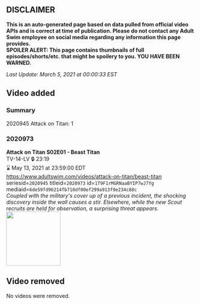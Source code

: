 ## DISCLAIMER
**This is an auto-generated page based on data pulled from official video APIs and is correct at time of publication. Please do not contact any Adult Swim employee on social media regarding any information this page provides.**  
**SPOILER ALERT: This page contains thumbnails of full episodes/shorts/etc. that might be spoilery to you. YOU HAVE BEEN WARNED.**  

_Last Update: March 5, 2021 at 00:00:33 EST_
## Video added
### Summary
2020945 Attack on Titan: 1  
### 2020973
**Attack on Titan S02E01 - Beast Titan**  
TV-14-LV 🔒 23:19  
⌛ May 13, 2021 at 23:59:00 EDT  
https://www.adultswim.com/videos/attack-on-titan/beast-titan  
seriesid=`2020945` titleid=`2020973` id=`1T9F1rMGRNaaBYIP7wJ7Yg` mediaid=`6de59fd96214fb710df00ef299a913f9e234c88c`  
_Coupled with the military's cover up of a previous incident, the shocking discovery inside the wall causes a stir. Elsewhere, while the new Scout recruits are held for observation, a surprising threat appears._  
<a href="https://media.cdn.adultswim.com/uploads/20200225/thumbnails/2_20225140131-attackontitan_026long_dup-20170420.jpg"><img src="https://media.cdn.adultswim.com/uploads/20200225/thumbnails/2_20225140131-attackontitan_026long_dup-20170420.jpg" height="144px" /></a>
## Video removed
No videos were removed.  
